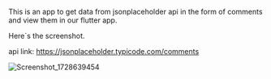 This is an app to get data from jsonplaceholder api in the form of comments and view them in our flutter app.

Here`s the screenshot.

api link: https://jsonplaceholder.typicode.com/comments

![Screenshot_1728639454](https://github.com/user-attachments/assets/431da452-5e25-4d79-a237-c9eaca44f042)
